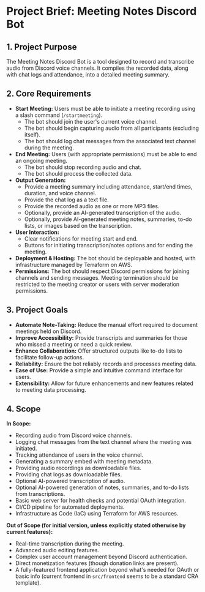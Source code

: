 # Project Brief: Meeting Notes Discord Bot

## 1. Project Purpose

The Meeting Notes Discord Bot is a tool designed to record and transcribe audio from Discord voice channels. It compiles the recorded data, along with chat logs and attendance, into a detailed meeting summary.

## 2. Core Requirements

*   **Start Meeting:** Users must be able to initiate a meeting recording using a slash command (`/startmeeting`).
    *   The bot should join the user's current voice channel.
    *   The bot should begin capturing audio from all participants (excluding itself).
    *   The bot should log chat messages from the associated text channel during the meeting.
*   **End Meeting:** Users (with appropriate permissions) must be able to end an ongoing meeting.
    *   The bot should stop recording audio and chat.
    *   The bot should process the collected data.
*   **Output Generation:**
    *   Provide a meeting summary including attendance, start/end times, duration, and voice channel.
    *   Provide the chat log as a text file.
    *   Provide the recorded audio as one or more MP3 files.
    *   Optionally, provide an AI-generated transcription of the audio.
    *   Optionally, provide AI-generated meeting notes, summaries, to-do lists, or images based on the transcription.
*   **User Interaction:**
    *   Clear notifications for meeting start and end.
    *   Buttons for initiating transcription/notes options and for ending the meeting.
*   **Deployment & Hosting:** The bot should be deployable and hosted, with infrastructure managed by Terraform on AWS.
*   **Permissions:** The bot should respect Discord permissions for joining channels and sending messages. Meeting termination should be restricted to the meeting creator or users with server moderation permissions.

## 3. Project Goals

*   **Automate Note-Taking:** Reduce the manual effort required to document meetings held on Discord.
*   **Improve Accessibility:** Provide transcripts and summaries for those who missed a meeting or need a quick review.
*   **Enhance Collaboration:** Offer structured outputs like to-do lists to facilitate follow-up actions.
*   **Reliability:** Ensure the bot reliably records and processes meeting data.
*   **Ease of Use:** Provide a simple and intuitive command interface for users.
*   **Extensibility:** Allow for future enhancements and new features related to meeting data processing.

## 4. Scope

**In Scope:**

*   Recording audio from Discord voice channels.
*   Logging chat messages from the text channel where the meeting was initiated.
*   Tracking attendance of users in the voice channel.
*   Generating a summary embed with meeting metadata.
*   Providing audio recordings as downloadable files.
*   Providing chat logs as downloadable files.
*   Optional AI-powered transcription of audio.
*   Optional AI-powered generation of notes, summaries, and to-do lists from transcriptions.
*   Basic web server for health checks and potential OAuth integration.
*   CI/CD pipeline for automated deployments.
*   Infrastructure as Code (IaC) using Terraform for AWS resources.

**Out of Scope (for initial version, unless explicitly stated otherwise by current features):**

*   Real-time transcription during the meeting.
*   Advanced audio editing features.
*   Complex user account management beyond Discord authentication.
*   Direct monetization features (though donation links are present).
*   A fully-featured frontend application beyond what's needed for OAuth or basic info (current frontend in `src/frontend` seems to be a standard CRA template).
